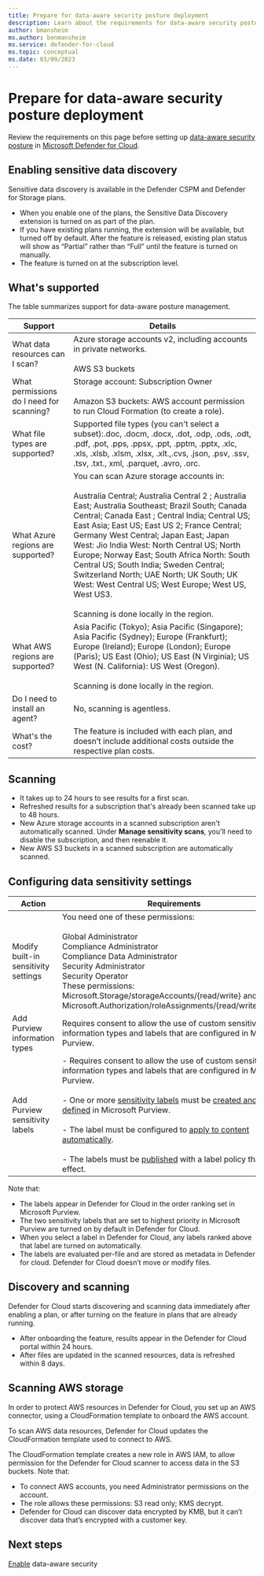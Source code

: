 ```yaml
---
title: Prepare for data-aware security posture deployment
description: Learn about the requirements for data-aware security posture deployment
author: bmansheim
ms.author: benmansheim
ms.service: defender-for-cloud
ms.topic: conceptual
ms.date: 03/09/2023
---
```

# Prepare for data-aware security posture deployment

Review the requirements on this page before setting up [data-aware security posture](concept-data-security-posture.md) in [Microsoft Defender for Cloud](defender-for-cloud-introduction.md).

## Enabling sensitive data discovery

Sensitive data discovery is available in the Defender CSPM and Defender for Storage plans.

- When you enable one of the plans, the Sensitive Data Discovery extension is turned on as part of the plan.
- If you have existing plans running, the extension will be available, but turned off by default. After the feature is released, existing plan status will show as “Partial” rather than “Full” until the feature is turned on manually.
- The feature is turned on at the subscription level.


## What's supported

The table summarizes support for data-aware posture management.

**Support** | **Details**
--- | ---
What data resources can I scan? | Azure storage accounts v2, including accounts in private networks.<br/><br/> AWS S3 buckets
What permissions do I need for scanning? | Storage account: Subscription Owner<br/><br/> Amazon S3 buckets: AWS account permission to run Cloud Formation (to create a role).
What file types are supported? | Supported file types (you can't select a subset):.doc, .docm, .docx, .dot, .odp, .ods, .odt, .pdf, .pot, .pps, .ppsx, .ppt, .pptm, .pptx, .xlc, .xls, .xlsb, .xlsm, .xlsx, .xlt.,.cvs, .json, .psv, .ssv, .tsv, .txt., xml, .parquet, .avro, .orc.
What Azure regions are supported? | You can scan Azure storage accounts in:<br/><br/> Australia Central; Australia Central 2 ; Australia East; Australia Southeast; Brazil South; Canada Central; Canada East ; Central India; Central US; East Asia; East US; East US 2; France Central; Germany West Central; Japan East; Japan West: Jio India West: North Central US; North Europe; Norway East; South Africa North: South Central US; South India; Sweden Central; Switzerland North; UAE North; UK South; UK West: West Central US; West Europe; West US, West US3.<br/><br/> Scanning is done locally in the region.
What AWS regions are supported? | Asia Pacific (Tokyo); Asia Pacific (Singapore); Asia Pacific (Sydney); Europe (Frankfurt); Europe (Ireland); Europe (London); Europe (Paris); US East (Ohio); US East (N Virginia); US West (N. California): US West (Oregon).<br/><br/> Scanning is done locally in the region.
Do I need to install an agent? | No, scanning is agentless.
What's the cost? | The feature is included with each plan, and doesn’t include additional costs outside the respective plan costs.

## Scanning

- It takes up to 24 hours to see results for a first scan.
- Refreshed results for a subscription that's already been scanned take up to 48 hours.
- New Azure storage accounts in a scanned subscription aren't automatically scanned. Under **Manage sensitivity scans**, you'll need to disable the subscription, and then reenable it.
- New AWS S3 buckets in a scanned subscription are automatically scanned.


## Configuring data sensitivity settings

**Action** | **Requirements**
--- | ---
Modify built-in sensitivity settings | You need one of these permissions:<br/><br/> Global Administrator<br/>Compliance Administrator<br/>Compliance Data Administrator<br/>Security Administrator<br/>Security Operator<br/>These permissions: Microsoft.Storage/storageAccounts/{read/write} and Microsoft.Authorization/roleAssignments/{read/write/delete}
Add Purview information types | Requires consent to allow the use of custom sensitive information types and labels that are configured in Microsoft Purview.
Add Purview sensitivity labels | - Requires consent to allow the use of custom sensitive information types and labels that are configured in Microsoft Purview.<br/><br/> - One or more [sensitivity labels](/microsoft-365/compliance/sensitivity-labels) must be [created and defined](/microsoft-365/compliance/get-started-with-sensitivity-labels) in Microsoft Purview.<br/><br/> - The label must be configured to [apply to content automatically](/microsoft-365/compliance/apply-sensitivity-label-automatically).<br/><br/>- The labels must be [published](/microsoft-365/compliance/create-sensitivity-labels) with a label policy that’s in effect.

Note that:

- The labels appear in Defender for Cloud in the order ranking set in Microsoft Purview.
- The two sensitivity labels that are set to highest priority in Microsoft Purview are turned on by default in Defender for Cloud. 
- When you select a label in Defender for Cloud, any labels ranked above that label are turned on automatically.
- The labels are evaluated per-file and are stored as metadata in Defender for cloud. Defender for Cloud doesn’t move or modify files.

## Discovery and scanning

Defender for Cloud starts discovering and scanning data immediately after enabling a plan, or after turning on the feature in plans that are already running.

- After onboarding the feature, results appear in the Defender for Cloud portal within 24 hours. 
- After files are updated in the scanned resources, data is refreshed within 8 days.

## Scanning AWS storage

In order to protect AWS resources in Defender for Cloud, you set up an AWS connector, using a CloudFormation template to onboard the AWS account. 

To scan AWS data resources, Defender for Cloud updates the CloudFormation template used to connect to AWS.

The CloudFormation template creates a new role in AWS IAM, to allow permission for the Defender for Cloud scanner to access data in the S3 buckets. Note that:

- To connect AWS accounts, you need Administrator permissions on the account.
- The role allows these permissions: S3 read only; KMS decrypt.
- Defender for Cloud can discover data encrypted by KMB, but it can’t discover data that’s encrypted with a customer key.




## Next steps

[Enable](data-security-posture-enable.md) data-aware security

